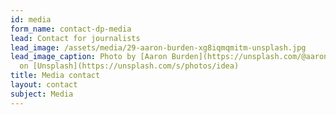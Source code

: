 ```yaml
---
id: media
form_name: contact-dp-media
lead: Contact for journalists
lead_image: /assets/media/29-aaron-burden-xg8iqmqmitm-unsplash.jpg
lead_image_caption: Photo by [Aaron Burden](https://unsplash.com/@aaronburden)
  on [Unsplash](https://unsplash.com/s/photos/idea)
title: Media contact
layout: contact
subject: Media
---
```

